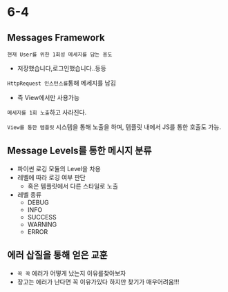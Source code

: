 # 6-4

## Messages Framework

`현재 User를 위한 1회성 메세지를 담는 용도`

- 저장했습니다,로그인했습니다..등등

`HttpRequest 인스턴스를`통해 메세지를 남김

- 즉 View에서만 사용가능

`메세지를 1회 노출`하고 사라진다.

`View를 통한 템플릿` 시스템을 통해 노출을 하며, 템플릿 내에서 JS를 통한 호출도 가능.



## Message Levels를 통한 메시지 분류

- 파이썬 로깅 모듈의 Level을 차용
- 레벨에 따라 로깅 여부 판단
  - 혹은 템플릿에서 다른 스타일로 노출
- 레벨 종류
  - DEBUG
  - INFO
  - SUCCESS
  - WARNING
  - ERROR

## 에러 삽질을 통해 얻은 교훈

- `꼭 꼭` 에러가 어떻게 났는지 이유를찾아보자
- 장고는 에러가 난다면 꼭 이유가있다 하지만 찾기가 매우어려움!!!
